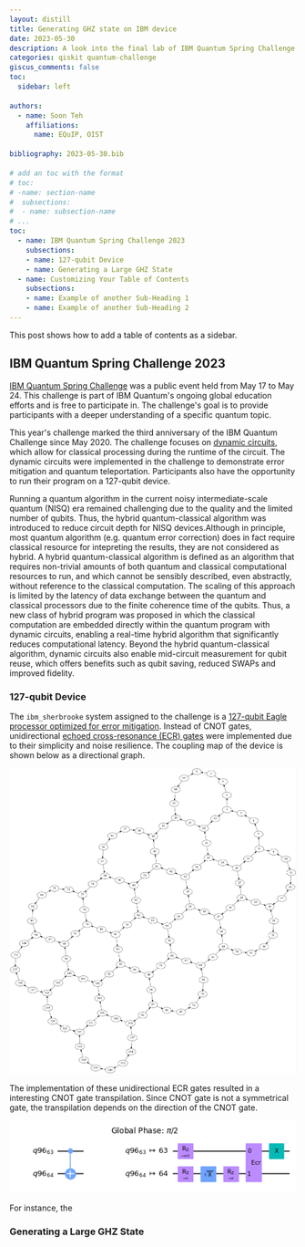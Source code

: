 ```yaml
---
layout: distill
title: Generating GHZ state on IBM device
date: 2023-05-30
description: A look into the final lab of IBM Quantum Spring Challenge 2023
categories: qiskit quantum-challenge
giscus_comments: false
toc:
  sidebar: left

authors:
  - name: Soon Teh
    affiliations:
      name: EQuIP, OIST

bibliography: 2023-05-30.bib

# add an toc with the format
# toc:
# -name: section-name
#  subsections:
#  - name: subsection-name
# ...
toc:
  - name: IBM Quantum Spring Challenge 2023
    subsections:
    - name: 127-qubit Device
    - name: Generating a Large GHZ State
  - name: Customizing Your Table of Contents
    subsections:
    - name: Example of another Sub-Heading 1
    - name: Example of another Sub-Heading 2
---
```

This post shows how to add a table of contents as a sidebar.

## IBM Quantum Spring Challenge 2023
[IBM Quantum Spring Challenge](https://research.ibm.com/blog/quantum-challenge-spring-2023) was a public event held from May 17 to May 24. This challenge is part of IBM Quantum's ongoing global education efforts and is free to participate in. The challenge's goal is to provide participants with a deeper understanding of a specific quantum topic.

This year's challenge marked the third anniversary of the IBM Quantum Challenge since May 2020. The challenge focuses on [dynamic circuits](https://quantum-computing.ibm.com/services/programs/docs/runtime/manage/systems/dynamic-circuits/Introduction-To-Dynamic-Circuits), which allow for classical processing during the runtime of the circuit. The dynamic circuits were implemented in the challenge to demonstrate error mitigation and quantum teleportation. Participants also have the opportunity to run their program on a 127-qubit device.

Running a quantum algorithm in the current noisy intermediate-scale quantum (NISQ) era remained challenging due to the quality and the limited number of qubits. Thus, the hybrid quantum-classical algorithm was introduced to reduce circuit depth for NISQ devices.<d-footnote>Although in principle, most quantum algorithm (e.g. quantum error correction) does in fact require classical resource for intepreting the results, they are not considered as hybrid. </d-footnote><d-footnote>A hybrid quantum-classical algorithm is defined as an algorithm that requires non-trivial amounts of both quantum and classical computational resources to run, and which cannot be sensibly described, even abstractly, without reference to the classical computation.<d-cite key="Callison_2022"></d-cite></d-footnote> The scaling of this approach is limited by the latency of data exchange between the quantum and classical processors due to the finite coherence time of the qubits. Thus, a new class of hybrid program was proposed in which the classical computation are embedded directly within the quantum program with dynamic circuits, enabling a real-time hybrid algorithm that significantly reduces computational latency.<d-cite key="lubinski2022advancing"></d-cite> Beyond the hybrid quantum-classical algorithm, dynamic circuits also enable mid-circuit measurement for qubit reuse, which offers benefits such as qubit saving, reduced SWAPs and improved fidelity.<d-cite key="hua2023exploiting"></d-cite>

### 127-qubit Device
The `ibm_sherbrooke` system assigned to the challenge is a [127-qubit Eagle processor optimized for error mitigation](https://research.ibm.com/blog/eagle-quantum-error-mitigation). Instead of CNOT gates, unidirectional [echoed cross-resonance (ECR) gates](https://thequantumaviary.blogspot.com/2021/07/how-cross-resonance-gate-works.html) were implemented due to their simplicity and noise resilience. The coupling map of the device is shown below as a directional graph.

![](/assets/img/2023-05-30/directional-coupling.png) 

The implementation of these unidirectional ECR gates resulted in a interesting CNOT gate transpilation. Since CNOT gate is not a symmetrical gate, the transpilation depends on the direction of the CNOT gate. 

![](/assets/img/2023-05-30/cnot-transpile1.png) 

For instance, the  

### Generating a Large GHZ State